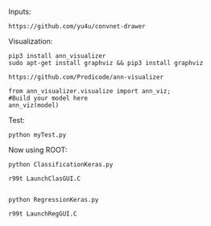 Inputs:

    https://github.com/yu4u/convnet-drawer 

Visualization:

    pip3 install ann_visualizer
    sudo apt-get install graphviz && pip3 install graphviz

    https://github.com/Prodicode/ann-visualizer
    
    from ann_visualizer.visualize import ann_viz;
    #Build your model here 
    ann_viz(model)    
    
    
Test:

    python myTest.py
    
    
    
Now using ROOT:

    python ClassificationKeras.py

    r99t LaunchClasGUI.C
    
    
    python RegressionKeras.py
    
    r99t LaunchRegGUI.C
    
    
    
    